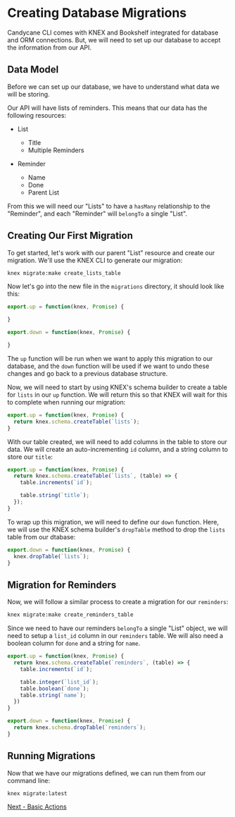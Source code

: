 # Creating Database Migrations

Candycane CLI comes with KNEX and Bookshelf integrated for database and ORM connections.
But, we will need to set up our database to accept the information from our API.

## Data Model

Before we can set up our database, we have to understand what data we will be storing.

Our API will have lists of reminders.
This means that our data has the following resources:

* List
  * Title
  * Multiple Reminders

* Reminder
  * Name
  * Done
  * Parent List

From this we will need our "Lists" to have a `hasMany` relationship to the "Reminder", and each "Reminder" will `belongTo` a single "List".

## Creating Our First Migration

To get started, let's work with our parent "List" resource and create our migration.
We'll use the KNEX CLI to generate our migration:

```bash
knex migrate:make create_lists_table
```

Now let's go into the new file in the `migrations` directory, it should look like this:

```js
export.up = function(knex, Promise) {

}

export.down = function(knex, Promise) {

}
```

The `up` function will be run when we want to apply this migration to our database, and the `down` function will be used if we want to undo these changes and go back to a previous database structure.

Now, we will need to start by using KNEX's schema builder to create a table for `lists` in our `up` function.
We will return this so that KNEX will wait for this to complete when running our migration:

```js
export.up = function(knex, Promise) {
  return knex.schema.createTable(`lists`);
}
```

With our table created, we will need to add columns in the table to store our data.
We will create an auto-incrementing `id` column, and a string column to store our `title`:

```js
export.up = function(knex, Promise) {
  return knex.schema.createTable(`lists`, (table) => {
    table.increments(`id`);

    table.string(`title`);
  });
}
```

To wrap up this migration, we will need to define our `down` function.
Here, we will use the KNEX schema builder's `dropTable` method to drop the `lists` table from our dtabase:

```js
export.down = function(knex, Promise) {
  knex.dropTable(`lists`);
}
```

## Migration for Reminders

Now, we will follow a similar process to create a migration for our `reminders`:

```bash
knex migrate:make create_reminders_table
```

Since we need to have our reminders `belongTo` a single "List" object, we will need to setup a `list_id` column in our `reminders` table.
We will also need a boolean column for `done` and a string for `name`.

```js
export.up = function(knex, Promise) {
  return knex.schema.createTable(`reminders`, (table) => {
    table.increments(`id`);

    table.integer(`list_id`);
    table.boolean(`done`);
    table.string(`name`);
  })
}

export.down = function(knex, Promise) {
  return knex.schema.dropTable(`reminders`);
}
```

## Running Migrations

Now that we have our migrations defined, we can run them from our command line:

```bash
knex migrate:latest
```

[Next - Basic Actions](./basic-actions.md)
